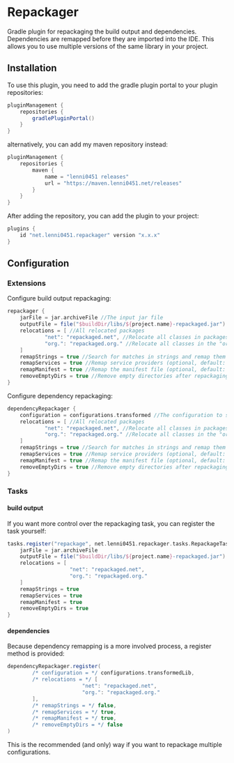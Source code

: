 # Repackager
Gradle plugin for repackaging the build output and dependencies.\
Dependencies are remapped before they are imported into the IDE. This allows you to use multiple versions of the same library in your project.

## Installation
To use this plugin, you need to add the gradle plugin portal to your plugin repositories:
```groovy
pluginManagement {
    repositories {
        gradlePluginPortal()
    }
}
```
alternatively, you can add my maven repository instead:
```groovy
pluginManagement {
    repositories {
        maven {
            name = "lenni0451 releases"
            url = "https://maven.lenni0451.net/releases"
        }
    }
}
```

After adding the repository, you can add the plugin to your project:
```groovy
plugins {
    id "net.lenni0451.repackager" version "x.x.x"
}
```

## Configuration
### Extensions
Configure build output repackaging:
```groovy
repackager {
    jarFile = jar.archiveFile //The input jar file
    outputFile = file("$buildDir/libs/${project.name}-repackaged.jar") //The output jar file (optional, default: override input)
    relocations = [ //All relocated packages
            "net": "repackaged.net", //Relocate all classes in packages starting with "net" to "repackaged.net"
            "org.": "repackaged.org." //Relocate all classes in the "org" package to the "repackaged.org" package
    ]
    remapStrings = true //Search for matches in strings and remap them (optional, default: false)
    remapServices = true //Remap service providers (optional, default: true)
    remapManifest = true //Remap the manifest file (optional, default: true)
    removeEmptyDirs = true //Remove empty directories after repackaging (optional, default: false)
}
```

Configure dependency repackaging:
```groovy
dependencyRepackager {
    configuration = configurations.transformed //The configuration to search for dependencies
    relocations = [ //All relocated packages
            "net": "repackaged.net", //Relocate all classes in packages starting with "net" to "repackaged.net"
            "org.": "repackaged.org." //Relocate all classes in the "org" package to the "repackaged.org" package
    ]
    remapStrings = true //Search for matches in strings and remap them (optional, default: false)
    remapServices = true //Remap service providers (optional, default: true)
    remapManifest = true //Remap the manifest file (optional, default: true)
    removeEmptyDirs = true //Remove empty directories after repackaging (optional, default: false)
}
```

### Tasks
#### build output
If you want more control over the repackaging task, you can register the task yourself:
```groovy
tasks.register("repackage", net.lenni0451.repackager.tasks.RepackageTask) {
    jarFile = jar.archiveFile
    outputFile = file("$buildDir/libs/${project.name}-repackaged.jar")
    relocations = [
                    "net": "repackaged.net",
                    "org.": "repackaged.org."
    ]
    remapStrings = true
    remapServices = true
    remapManifest = true
    removeEmptyDirs = true
}
```

#### dependencies
Because dependency remapping is a more involved process, a register method is provided:
```groovy
dependencyRepackager.register(
        /* configuration = */ configurations.transformedLib,
        /* relocations = */ [
                        "net": "repackaged.net",
                        "org.": "repackaged.org."
        ],
        /* remapStrings = */ false,
        /* remapServices = */ true,
        /* remapManifest = */ true,
        /* removeEmptyDirs = */ false
)
```
This is the recommended (and only) way if you want to repackage multiple configurations.
